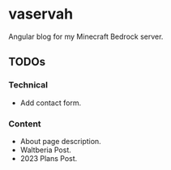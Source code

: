 # vaservah
Angular blog for my Minecraft Bedrock server.

## TODOs

### Technical
- Add contact form.

### Content
- About page description.
- Waltberia Post.
- 2023 Plans Post.